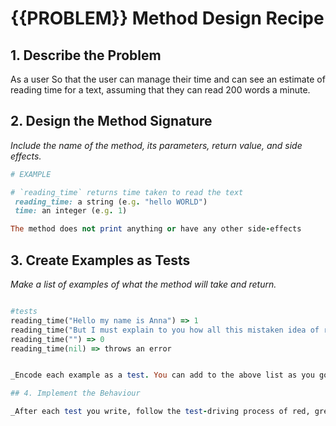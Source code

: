 # {{PROBLEM}} Method Design Recipe

## 1. Describe the Problem

As a user
So that the user can manage their time
and can see an estimate of reading time for a text, assuming that they can read 200 words a minute.

## 2. Design the Method Signature

_Include the name of the method, its parameters, return value, and side effects._

```ruby
# EXAMPLE

# `reading_time` returns time taken to read the text
 reading_time: a string (e.g. "hello WORLD")
 time: an integer (e.g. 1)

The method does not print anything or have any other side-effects
```

## 3. Create Examples as Tests

_Make a list of examples of what the method will take and return._

```ruby

#tests
reading_time("Hello my name is Anna") => 1 
reading_time("But I must explain to you how all this mistaken idea of reprobating pleasure and extolling pain arose. To do so, I will give you a complete account of the system, and expound the actual teachings of the great explorer of the truth, the master-builder of human happiness. No one rejects, dislikes or avoids pleasure itself, because it is pleasure, but because those who do not know how to pursue pleasure rationally encounter consequences that are extremely painful. Nor again is there anyone who loves or pursues or desires to obtain pain of itself, because it is pain, but occasionally circumstances occur in which toil and pain can procure him some great pleasure. To take a trivial example, which of us ever undertakes laborious physical exercise, except to obtain some advantage from it? But who has any right to find fault with a man who chooses to enjoy a pleasure that has no annoying consequences, or one who avoids a pain that produces no resultant pleasure? [33] On the other hand, we denounce with righteous indignation and dislike men who are so beguiled and demoralized by the charms of pleasure of the moment, so blinded by desire, that they cannot foresee the pain and trouble that are bound to ensue; and equal blame belongs to those who fail in their duty through weakness of will, which is the same as saying through shrinking from toil and pain. These cases are perfectly simple and easy to distinguish. In a free hour, when our power of choice is untrammeled and when nothing prevents our being able to do what we like best, every pleasure is to be welcomed and every pain avoided. But in certain circumstances and owing to the claims of duty or the obligations of business it will frequently occur that pleasures have to be repudiated and annoyances accepted. The wise man therefore always holds in these matters to this principle of selection: he rejects pleasures to secure other greater pleasures, or else he endures pains to avoid worse pains.") => 2
reading_time("") => 0
reading_time(nil) => throws an error


_Encode each example as a test. You can add to the above list as you go._

## 4. Implement the Behaviour

_After each test you write, follow the test-driving process of red, green, refactor to implement the behaviour._


